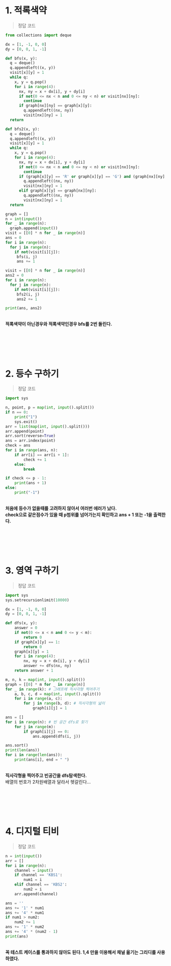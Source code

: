 # 1. 적록색약
> 정답 코드
```python
from collections import deque

dx = [1, -1, 0, 0]
dy = [0, 0, 1, -1]

def bfs(x, y):
  q = deque()
  q.appendleft((x, y))
  visit[x][y] = 1
  while q:
    x, y = q.pop()
    for i in range(4):
      nx, ny = x + dx[i], y + dy[i]
      if not(0 <= nx < n and 0 <= ny < n) or visit[nx][ny]:
        continue
      if graph[nx][ny] == graph[x][y]:
        q.appendleft((nx, ny))
        visit[nx][ny] = 1
  return

def bfs2(x, y):
  q = deque()
  q.appendleft((x, y))
  visit[x][y] = 1
  while q:
    x, y = q.pop()
    for i in range(4):
      nx, ny = x + dx[i], y + dy[i]
      if not(0 <= nx < n and 0 <= ny < n) or visit[nx][ny]:
        continue
      if (graph[x][y] == 'R' or graph[x][y] == 'G') and (graph[nx][ny] == 'R' or graph[nx][ny] == 'G'):
        q.appendleft((nx, ny))
        visit[nx][ny] = 1
      elif graph[x][y] == graph[nx][ny]:
        q.appendleft((nx, ny))
        visit[nx][ny] = 1
  return

graph = []
n = int(input())
for _ in range(n):
  graph.append(input())
visit = [[0] * n for _ in range(n)]
ans = 0
for i in range(n):
  for j in range(n):
    if not(visit[i][j]):
     bfs(i, j)
     ans += 1

visit = [[0] * n for _ in range(n)]
ans2 = 0
for i in range(n):
  for j in range(n):
    if not(visit[i][j]):
     bfs2(i, j)
     ans2 += 1

print(ans, ans2)
```

<br>
<b>적록색약이 아닌경우와 적록색약인경우 bfs를 2번 돌린다.</b>
<br><br><br><br><br><br>

# 2. 등수 구하기
> 정답 코드
```python
import sys

n, point, p = map(int, input().split())
if n == 0:
    print("1")
    sys.exit()
arr = list(map(int, input().split()))
arr.append(point)
arr.sort(reverse=True)
ans = arr.index(point)
check = ans
for i in range(ans, n):
    if arr[i] == arr[i + 1]:
        check += 1
    else:
        break

if check <= p - 1:
    print(ans + 1)
else:
    print("-1")
```

<br>
<b>처음에 등수가 없을때를 고려하지 않아서 여러번 에러가 났다.
<br>check으로 같은점수가 있을 때 p범위를 넘어가는지 확인하고 ans + 1 또는 -1을 출력한다.</b>
<br><br><br><br><br><br>

# 3. 영역 구하기
> 정답 코드
```python
import sys
sys.setrecursionlimit(10000)

dx = [1, -1, 0, 0]
dy = [0, 0, 1, -1]

def dfs(x, y):
    answer = 0
    if not(0 <= x < n and 0 <= y < m):
        return 0
    if graph[x][y] == 1:
        return 0
    graph[x][y] = 1
    for i in range(4):
        nx, ny = x + dx[i], y + dy[i]
        answer += dfs(nx, ny)
    return answer + 1

m, n, k = map(int, input().split())
graph = [[0] * m for _ in range(n)]
for _ in range(k): # 그래프에 직사각형 찍어주기
    a, b, c, d = map(int, input().split())
    for i in range(a, c):
        for j in range(b, d): # 직사각형의 넓이
            graph[i][j] = 1

ans = []
for i in range(n): # 빈 공간 dfs로 찾기
    for j in range(m):
        if graph[i][j] == 0:
            ans.append(dfs(i, j))

ans.sort()
print(len(ans))
for i in range(len(ans)):
    print(ans[i], end = " ")
```

<br>
<b>직사각형을 찍어주고 빈공간을 dfs탐색한다.</b>
<br>배열의 번호가 2차원배열과 달라서 헷갈린다...
<br><br><br><br><br><br>

# 4. 디지털 티비
> 정답 코드
```python
n = int(input())
arr = []
for i in range(n):
    channel = input()
    if channel == 'KBS1':
        num1 = i
    elif channel == 'KBS2':
        num2 = i
    arr.append(channel)

ans = ''
ans += '1' * num1
ans += '4' * num1
if num1 > num2:
    num2 += 1
ans += '1' * num2
ans += '4' * (num2 - 1)
print(ans)
```

<br>
<b>꼭 테스트 케이스를 통과하지 않아도 된다. 1,4 만을 이용해서 채널 옮기는 그리디를 사용하였다.</b>
<br><br><br><br><br><br>
